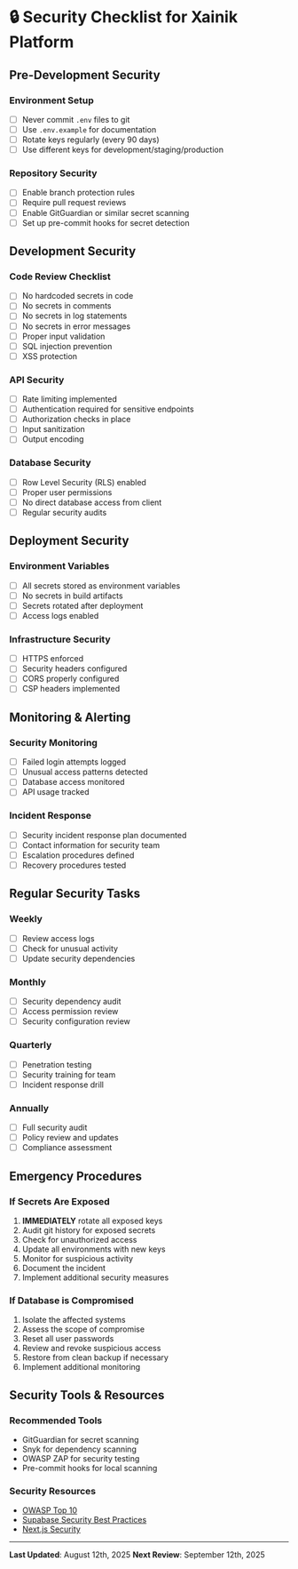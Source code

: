 # 🔒 Security Checklist for Xainik Platform

## Pre-Development Security

### Environment Setup
- [ ] Never commit `.env` files to git
- [ ] Use `.env.example` for documentation
- [ ] Rotate keys regularly (every 90 days)
- [ ] Use different keys for development/staging/production

### Repository Security
- [ ] Enable branch protection rules
- [ ] Require pull request reviews
- [ ] Enable GitGuardian or similar secret scanning
- [ ] Set up pre-commit hooks for secret detection

## Development Security

### Code Review Checklist
- [ ] No hardcoded secrets in code
- [ ] No secrets in comments
- [ ] No secrets in log statements
- [ ] No secrets in error messages
- [ ] Proper input validation
- [ ] SQL injection prevention
- [ ] XSS protection

### API Security
- [ ] Rate limiting implemented
- [ ] Authentication required for sensitive endpoints
- [ ] Authorization checks in place
- [ ] Input sanitization
- [ ] Output encoding

### Database Security
- [ ] Row Level Security (RLS) enabled
- [ ] Proper user permissions
- [ ] No direct database access from client
- [ ] Regular security audits

## Deployment Security

### Environment Variables
- [ ] All secrets stored as environment variables
- [ ] No secrets in build artifacts
- [ ] Secrets rotated after deployment
- [ ] Access logs enabled

### Infrastructure Security
- [ ] HTTPS enforced
- [ ] Security headers configured
- [ ] CORS properly configured
- [ ] CSP headers implemented

## Monitoring & Alerting

### Security Monitoring
- [ ] Failed login attempts logged
- [ ] Unusual access patterns detected
- [ ] Database access monitored
- [ ] API usage tracked

### Incident Response
- [ ] Security incident response plan documented
- [ ] Contact information for security team
- [ ] Escalation procedures defined
- [ ] Recovery procedures tested

## Regular Security Tasks

### Weekly
- [ ] Review access logs
- [ ] Check for unusual activity
- [ ] Update security dependencies

### Monthly
- [ ] Security dependency audit
- [ ] Access permission review
- [ ] Security configuration review

### Quarterly
- [ ] Penetration testing
- [ ] Security training for team
- [ ] Incident response drill

### Annually
- [ ] Full security audit
- [ ] Policy review and updates
- [ ] Compliance assessment

## Emergency Procedures

### If Secrets Are Exposed
1. **IMMEDIATELY** rotate all exposed keys
2. Audit git history for exposed secrets
3. Check for unauthorized access
4. Update all environments with new keys
5. Monitor for suspicious activity
6. Document the incident
7. Implement additional security measures

### If Database is Compromised
1. Isolate the affected systems
2. Assess the scope of compromise
3. Reset all user passwords
4. Review and revoke suspicious access
5. Restore from clean backup if necessary
6. Implement additional monitoring

## Security Tools & Resources

### Recommended Tools
- GitGuardian for secret scanning
- Snyk for dependency scanning
- OWASP ZAP for security testing
- Pre-commit hooks for local scanning

### Security Resources
- [OWASP Top 10](https://owasp.org/www-project-top-ten/)
- [Supabase Security Best Practices](https://supabase.com/docs/guides/security)
- [Next.js Security](https://nextjs.org/docs/advanced-features/security-headers)

---
**Last Updated**: August 12th, 2025
**Next Review**: September 12th, 2025
